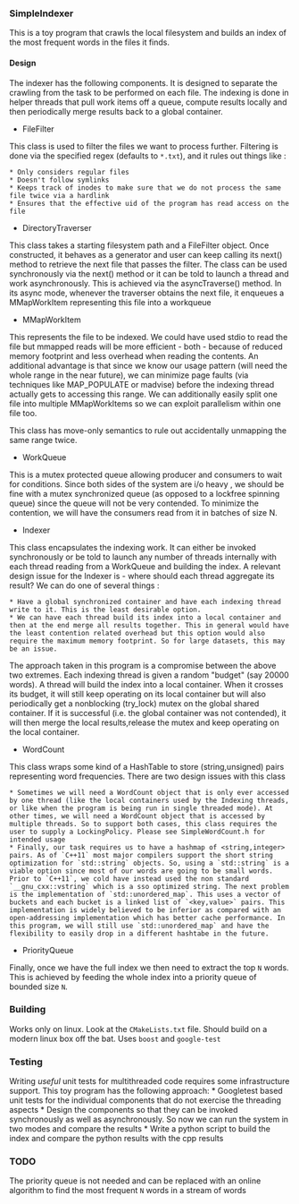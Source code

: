 ### SimpleIndexer

This is a toy program that crawls the local filesystem and builds an index of the most frequent words in the files it finds.

#### Design

The indexer has the following components. It is designed to separate the crawling from the task to be performed on each file. The indexing is done in helper threads that pull work items off a queue, compute results locally and then periodically merge results back to a global container.

- FileFilter 

This class is used to filter the files we want to process further. Filtering is done via the specified regex (defaults to `*.txt`), and it rules out things like :

    * Only considers regular files
    * Doesn't follow symlinks
    * Keeps track of inodes to make sure that we do not process the same file twice via a hardlink
    * Ensures that the effective uid of the program has read access on the file

- DirectoryTraverser

This class takes a starting filesystem path and a FileFilter object. Once constructed, it behaves as a generator and user can keep calling its next() method to retrieve the next file that passes the filter. The class can be used synchronously via the next() method or it can be told to launch a thread and work asynchronously. This is achieved via the asyncTraverse() method. In its async mode, whenever the traverser obtains the next file, it enqueues a MMapWorkItem representing this file into a workqueue

- MMapWorkItem

This represents the file to be indexed. We could have used stdio to read the file but mmapped reads will be more efficient - both - because of reduced memory footprint and less overhead when reading the contents. An additional advantage is that since we know our usage pattern (will need the whole range in the near future), we can minimize page faults (via techniques like MAP_POPULATE or madvise) before the indexing thread actually gets to accessing this range. We can additionally easily split one file into multiple MMapWorkItems so we can exploit parallelism within one file too.

This class has move-only semantics to rule out accidentally unmapping the same range twice.

- WorkQueue

This is a mutex protected queue allowing producer and consumers to wait for conditions. Since both sides of the system are i/o heavy , we should be fine with a mutex synchronized queue (as opposed to a lockfree spinning queue) since the queue will not be very contended. To minimize the contention, we will have the consumers read from it in batches of size N.

- Indexer

This class encapsulates the indexing work. It can either be invoked synchronously or be told to launch any number of
threads internally with each thread reading from a WorkQueue and building the index. A relevant design issue for the Indexer is - where should each thread aggregate its result? We can do one of several things : 

    * Have a global synchronized container and have each indexing thread write to it. This is the least desirable option.
    * We can have each thread build its index into a local container and then at the end merge all results together. This in general would have the least contention related overhead but this option would also require the maximum memory footprint. So for large datasets, this may be an issue.

The approach taken in this program is a compromise between the above two extremes. Each indexing thread is given a random "budget" (say 20000 words). A thread will build the index into a local container. When it crosses its budget, it will still keep operating on its local container but will also periodically get a nonblocking (try_lock) mutex on the global shared container. If it is successful (i.e. the global container was not contended), it will then merge the local results,release the mutex and keep operating on the local container.

- WordCount

This class wraps some kind of a HashTable to store (string,unsigned) pairs representing word frequencies. There are two design issues with this class

    * Sometimes we will need a WordCount object that is only ever accessed by one thread (like the local containers used by the Indexing threads, or like when the program is being run in single threaded mode). At other times, we will need a WordCount object that is accessed by multiple threads. So to support both cases, this class requires the user to supply a LockingPolicy. Please see SimpleWordCount.h for intended usage
    * Finally, our task requires us to have a hashmap of <string,integer> pairs. As of `C++11` most major compilers support the short string optimization for `std::string` objects. So, using a `std::string` is a viable option since most of our words are going to be small words. Prior to `C++11`, we cold have instead used the non standard `__gnu_cxx::vstring` which is a sso optimized string. The next problem is the implementation of `std::unordered_map`. This uses a vector of buckets and each bucket is a linked list of `<key,value>` pairs. This implementation is widely believed to be inferior as compared with an open-addressing implementation which has better cache performance. In this program, we will still use `std::unordered_map` and have the flexibility to easily drop in a different hashtabe in the future.

- PriorityQueue

Finally, once we have the full index we then need to extract the top `N` words. This is achieved by feeding the whole index into a priority queue of bounded size `N`.

### Building

Works only on linux. Look at the `CMakeLists.txt` file. Should build on a modern linux box off the bat. Uses `boost` and `google-test`

### Testing

Writing *useful* unit tests for multithreaded code requires some infrastructure support. This toy program has the following approach:
    * Googletest based  unit tests for the individual components that do not exercise the threading aspects
    * Design the components so that they can be invoked synchronously as well as asynchronously. So now we can run the system in two modes and compare the results
    * Write a python script to build the index and compare the python results with the cpp results

### TODO

The priority queue is not needed and can be replaced with an online algorithm to find the most frequent `N` words in a stream of words







